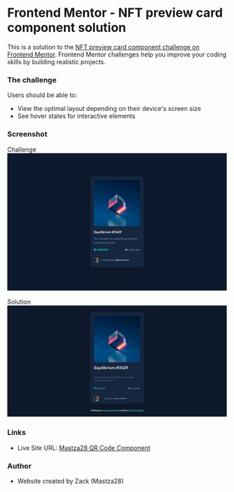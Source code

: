 # Frontend Mentor - NFT preview card component solution

This is a solution to the [NFT preview card component challenge on Frontend Mentor](https://www.frontendmentor.io/challenges/nft-preview-card-component-SbdUL_w0U). Frontend Mentor challenges help you improve your coding skills by building realistic projects. 


### The challenge

Users should be able to:

- View the optimal layout depending on their device's screen size
- See hover states for interactive elements


### Screenshot

Challenge
![](/design/desktop-design.jpg)


Solution
![](/images/Home-Page.JPG)


### Links

- Live Site URL: [Mastza28 QR Code Component](https://mastza28.github.io/nft-preview-card-component-main/)


### Author

- Website created by Zack (Mastza28)